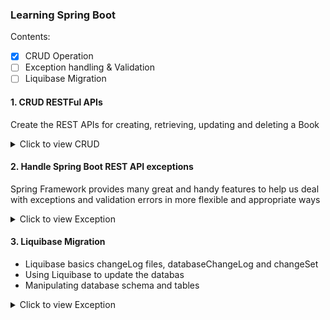 ### Learning Spring Boot
Contents:
- [x] CRUD Operation
- [ ] Exception handling & Validation
- [ ] Liquibase Migration

#### 1. CRUD RESTFul APIs
Create the REST APIs for creating, retrieving, updating and deleting a Book

<details>
<summary>Click to view CRUD</summary>

##### Dependencies

> Spring Web \
> Spring Data JPA \
> MySQL Driver \
> Spring Boot DevTools

##### Configuring MySQL Database

src/main/java/resources/application.properties
```

## Spring DATASOURCE (  DataSourceAutoConfiguration & DataSourceProperties)
spring.datasource.url = jdbc:mysql://localhost:3306/book_management?useSSL=false
spring.datasource.username = hive
spring.datasource.password = letmein

## Hibernate Properties
# The SQL dialect makes Hibernate generate better SQL for the chosen database
spring.jpa.properties.hibernate.dialect = org.hibernate.dialect.MySQL57InnoDBDialect


# Hibernate ddl auto (create, create-drop, validate, update)
spring.jpa.hibernate.ddl-auto = update

```
##### Create a Controller Package
Create a new package controller inside `com.example.learningspring`. Then, create a new class BookController

##### Create a Model Package
Create a new package model inside `com.example.learningspring`. Then, create a new class Book

##### Create a Model Class
Right click on the `model` package then
New -> Java Class -> Enter the Class Name
<!---
Once created the model class then select filed like,
```
private long id;
private String title;
private String authorName;
private String description;
private Boolean published;
```
##### Auto Generate setter and getter

THEN Right click on the inside the base package `Book model class` -> Select -> Generate setter and getter -> Select fields
--->
##### Create BookRepository to access data from the database
* Create a new package called repository inside the base package com.example.learningspring.
* Then, create an interface called `BookRepository` and extend it from JpaRepository.
```
package com.example.learningspring.repository;

import org.springframework.data.jpa.repository.JpaRepository;

import com.example.learningspring.model.Book;

public interface BookRepository extends JpaRepository<Book, Long> {
}

```
Then Spring Data JPA will generate implementation code for the most common CRUD operations – we don’t have to write a single query.

##### Book Service Class
Next, code a class that acts as a middle layer between persistence layer (repository) and controller layer. Create the `BookService` class with the following code:
```
package com.example.learningspring.service;


import com.example.learningspring.repository.BookRepository;
import org.springframework.beans.factory.annotation.Autowired;
import org.springframework.stereotype.Service;
import com.example.learningspring.model.Book;

import java.util.List;

import javax.transaction.Transactional;

@Service
@Transactional
public class BookService {

  @Autowired
  private BookRepository service;

  public List<Book> listAll() {
    return service.findAll();
  }

  public Book save(Book book) {
    return service.save(book);
  }

  public Book update(Book bookData, Book book) {
    bookData.setTitle(book.getTitle());
    bookData.setAuthorName(book.getAuthorName());
    bookData.setDescription(book.getDescription());
    bookData.setPublished(book.getPublished());
    return service.save(bookData);
  }

  public Book get(Long id) {
    return service.findById(id).get();
  }

  public void delete(Long id) {
    service.deleteById(id);
  }
}

```
##### RESTful API Endpoints

1. Create a Book

The following method a RESTful API that allows the clients to create a book.

Code:
```
 @PostMapping(value = "books")
  public ResponseEntity<Book> createBook(@RequestBody Book book) {
    Book _book = service.save(new Book(book.getTitle(), book.getAuthorName(), book.getDescription(), false));
    return new ResponseEntity<>(_book, HttpStatus.CREATED);
  }
```

Endpoint:
```
POST  http://localhost:8080/api/v1/books
```
Response:

```json
[
    {
        "id": 11,
        "title": "Spring Boot",
        "authorName": "Pivotal Team",
        "description": "Spring Boot is an open source Java-based framework used to create a micro Service",
        "published": false
    }
]
```

2. List all books
This method that returns a list of book (a kind of retrieval operation).

Code:
```
 @GetMapping(value = "books")
  public List<Book> getAllBooks(){
    return service.listAll();
  }
```

Endpoint:
```
GET  http://localhost:8080/api/v1/books
```
Response:
```json
[
    {
        "id": 11,
        "title": "Spring Boot",
        "authorName": "Pivotal Team",
        "description": "Spring Boot is an open source Java-based framework used to create a micro Service",
        "published": false
    },
    {
        "id": 12,
        "title": "Ruby",
        "authorName": "Yukihiro Matsumoto",
        "description": "Ruby is an interpreted, high-level, general-purpose programming language.",
        "published": false
    }
]
```
3. Get Book by ID
This method for a RESTful API that allows the clients to get information about a specific book based on ID.

Code:
```
  @GetMapping(value = "book/{id}")
  public ResponseEntity<Book> getBookById(@PathVariable("id") Long id) {
    Book bookData = service.get(id);
    return new ResponseEntity<>(bookData, HttpStatus.OK);
  }
```
Endpoint:
```url
GET  http://localhost:8080/api/v1/book/11
```

Response:

```json
{
    "id": 11,
    "title": "Spring Boot",
    "authorName": "Pivotal Team",
    "description": "Spring Boot is an open source Java-based framework used to create a micro Service",
    "published": false
}
```

4. Update Book
The method that exposes RESTful API for update operation.

Code:
```
 @PutMapping(value = "book/{id}")
  public ResponseEntity<Book> updateBook(@RequestBody Book book, @PathVariable Long id) {
    Book bookData = service.get(id);
    Book temp = service.update(bookData, book);
    return new ResponseEntity<>(temp, HttpStatus.OK);
  }
```

Endpoint:
```
PUT  http://localhost:8080/api/v1/book/11
```

Response:

```json
{
    "id": 11,
    "title": "Spring Boot",
    "authorName": "Pivotal Team",
    "description": "Spring Boot is an open source Java-based framework used to create a micro Service",
    "published": true
}
```

5. Delete a Book
The method that exposes RESTful API for the delete operation.

Code:
```
@DeleteMapping(value = "book/{id}")
  public ResponseEntity<Book> deleteBook(@PathVariable("id") Long id) {
    service.delete(id);
    return new ResponseEntity<>(HttpStatus.OK);
  }
```
Endpoint:
```
DELETE  http://localhost:8080/api/v1/book/12
```

Response:
```json
[
    {
        "id": 11,
        "title": "Spring Boot",
        "authorName": "Pivotal Team",
        "description": "Spring Boot is an open source Java-based framework used to create a micro Service",
        "published": true
    }
]
```


</details>


#### 2. Handle Spring Boot REST API exceptions
Spring Framework provides many great and handy features to help us deal with exceptions and validation errors in more flexible and appropriate ways

<details>
<summary>Click to view Exception</summary>

##### 1. Validation annotations

* Annotate model class with required validation specific annotations such as `@NotEmpty`
* Enable validation of request body by `@Valid` annotation

##### 2. Custom Exception Classes

Default spring validation works and provide information overload about error, and that’s why we should customize it according to our application’s need.

##### 2.1 BookNotFoundException
Is thrown when a user tries to access a book that is not present.

I have created `BookNotFoundException` class is.

```
package com.example.learningspring.exception;

import org.springframework.http.HttpStatus;
import org.springframework.web.bind.annotation.ResponseStatus;

@ResponseStatus(HttpStatus.NOT_FOUND)
public class BookNotFoundException extends RuntimeException {

  public BookNotFoundException(String message) {
    super(message);
  }
}

```

##### 2.2 BookAlreadyExistsException
Is thrown when a user tries to add an already existing book.

I have created `BookAlreadyExistsException` class is.
```
package com.example.learningspring.exception;

public class BookAlreadyExists extends RuntimeException {
  public BookAlreadyExists(String message) {
    super(message);
  }
}

```

##### 3. Global Exception Handling with `@ControllerAdvice`

The @ExceptionHandler annotation is only active for that particular class where it is declared
The @ControllerAdvice annotation allows us to consolidate our multiple, scattered @ExceptionHandlers from before into a single, global error handling component

1. @ExceptionHandler Annotation:
    * The @ExceptionHandler is an annotation used to handle the specific exceptions and sending the custom responses to the client.
2. @ControllerAdvice Annotation:
    * The @ControllerAdvice is an annotation, to handle the exceptions globally.

3. ResponseEntityExceptionHandler:
    * This method can be used with @ControllerAdvice classes.It allows the developer to specify some specific templates of ResponseEntity and return values.
    
4. @ControllerAdvice
    * The @ControllerAdvice annotation for easier exception handling.
    * It is a convenience annotation that is itself annotated with @ControllerAdvice and @ResponseBody.
    
```
package com.example.learningspring.controller;

import com.example.learningspring.exception.BookAlreadyExists;
import com.example.learningspring.exception.BookNotFoundException;
import com.example.learningspring.exception.ErrorResponse;
import org.springframework.http.HttpStatus;
import org.springframework.http.ResponseEntity;
import org.springframework.web.bind.MethodArgumentNotValidException;
import org.springframework.web.bind.annotation.ControllerAdvice;
import org.springframework.web.bind.annotation.ExceptionHandler;

import org.springframework.validation.BindingResult;
import java.util.*;

@ControllerAdvice(assignableTypes = BookController.class)
public class BookControllerAdvice {

  @ExceptionHandler(BookNotFoundException.class)
  public ResponseEntity<ErrorResponse> handleBookNotFoundException(BookNotFoundException exception) {
    List<String> errorList = Arrays.asList(exception.getMessage());
    ErrorResponse error = new ErrorResponse(new Date(),HttpStatus.NOT_FOUND.value(), HttpStatus.NOT_FOUND.name() , errorList);
    return ResponseEntity.status(HttpStatus.NOT_FOUND).body(error);
  }

  @ExceptionHandler(BookAlreadyExists.class)
  public ResponseEntity<ErrorResponse> handleBookAlreadyExistsException(BookAlreadyExists exception) {
    List<String> errorList = Arrays.asList(exception.getMessage());
    ErrorResponse error = new ErrorResponse(new Date(), HttpStatus.CONFLICT.value(), HttpStatus.CONFLICT.name() , errorList);
    return ResponseEntity.status(HttpStatus.CONFLICT).body(error);
  }

  @ExceptionHandler(Exception.class)
  public ResponseEntity<ErrorResponse> handleException(Exception exception) {
    List<String> errorList = Arrays.asList(exception.getMessage());
    ErrorResponse error = new ErrorResponse(new Date(), HttpStatus.INTERNAL_SERVER_ERROR.value(), HttpStatus.INTERNAL_SERVER_ERROR.name() , errorList);
    return ResponseEntity.status(HttpStatus.INTERNAL_SERVER_ERROR).body(error);
  }

  @ExceptionHandler(MethodArgumentNotValidException.class)
  public ResponseEntity<ErrorResponse> handleMethodArgumentNotValidException(MethodArgumentNotValidException exception) {
    BindingResult result = exception.getBindingResult();
    List<String> errorList = new ArrayList<>();
    result.getFieldErrors().forEach((fieldError) ->{
      errorList.add(fieldError.getDefaultMessage());
    });
    ErrorResponse error = new ErrorResponse(new Date(), HttpStatus.BAD_REQUEST.value(), HttpStatus.BAD_REQUEST.name() , errorList);
    return ResponseEntity.status(HttpStatus.BAD_REQUEST).body(error);
  }

}

```

##### 4. Exception Handling - Demo

1. 

1. GET http://localhost:8080/api/v1/book/20

HTTP Status : 200
```json
{
    "id": 20,
    "title": "Spring Boot",
    "authorName": "Pivotal Team",
    "description": "Spring Boot is an open source Java-based framework used to create a micro Service",
    "published": false
}
```

2. GET http://localhost:8080/api/v1/book/21 [Invalid]

HTTP Status : 404 
```json
{
    "timestamp": "2021-09-20T03:13:23.650+00:00",
    "status": 404,
    "errors": "NOT_FOUND",
    "message": [
        "Book id not found : 21"
    ]
}
```

3. POST http://localhost:8080/api/v1/books

Request:
```json
{
    "title": "Spring Boot",
    "authorName": "Pivotal Team",
    "description": "Spring Boot is an open source Java-based framework used to create a micro Service",
    "published": true
}
```

Response:

HTTP Status : 201 Created
```json
{
        "id": 20,
        "title": "Spring Boot",
        "authorName": "Pivotal Team",
        "description": "Spring Boot is an open source Java-based framework used to create a micro Service",
        "published": false
    }
```

4. POST http://localhost:8080/api/v1/books [Invalid]

Request:
```json
{
    "authorName": "Pivotal Team",
    "description": "Spring Boot is an open source Java-based framework used to create a micro Service",
    "published": true
}
```

Response:

```json
{
    "timestamp": "2021-09-20T03:16:34.603+00:00",
    "status": 400,
    "errors": "BAD_REQUEST",
    "message": [
        "Title can not be empty"
    ]
}
```

5. POST http://localhost:8080/api/v1/books [Invalid]

Request:
```json
{
    "description": "Spring Boot is an open source Java-based framework used to create a micro Service",
    "published": true
}
```

Response:

```json
{
    "timestamp": "2021-09-20T03:19:11.526+00:00",
    "status": 400,
    "errors": "BAD_REQUEST",
    "message": [
        "Author Name can not be empty",
        "Title can not be empty"
    ]
}
```

6. POST http://localhost:8080/api/v1/books [Invalid]

Request:
```json
{
    "title": "Spring Boot",
    "authorName": "Pivotal Team",
    "description": "Spring Boot is an open source Java-based framework used to create a micro Service",
    "published": true
}
```
Response:
```json
{
    "timestamp": "2021-09-20T03:20:31.735+00:00",
    "status": 409,
    "errors": "CONFLICT",
    "message": [
        "Title already exist with this title: Spring Boot"
    ]
}
```
</details>


#### 3. Liquibase Migration
  * Liquibase basics changeLog files, databaseChangeLog and changeSet
  * Using Liquibase to update the databas
  * Manipulating database schema and tables


<details>
<summary>Click to view Exception</summary>

##### 1. Dependency

```
<dependency>
    <groupId>org.liquibase</groupId>
    <artifactId>liquibase-core</artifactId>
</dependency>
```

##### 2. Add liquibase properties to `application.properties`

```
# Liquibase configuration
spring.liquibase.change-log=classpath:/db/changelog/changelog-master.xml
logging.level.liquibase = INFO
```


##### 3. Create Changelog Master file to `src/main/java/resources/db/changelog`

```
<databaseChangeLog
        xmlns="http://www.liquibase.org/xml/ns/dbchangelog"
        xmlns:xsi="http://www.w3.org/2001/XMLSchema-instance"
        xsi:schemaLocation="http://www.liquibase.org/xml/ns/dbchangelog
                      http://www.liquibase.org/xml/ns/dbchangelog/dbchangelog-3.8.xsd">

        <include file="/db/changelog/changes/create-book-table-changelog.xml"/>
        <include file="/db/changelog/changes/add-column-book-table-changelog-1.xml"/>
        <include file="/db/changelog/changes/insert-book-table-changelog-2.xml" />
</databaseChangeLog>
```
##### 4. Create table changelog file to `src/main/java/resources/db/changelog/changes`

```
<?xml version="1.0" encoding="UTF-8" ?>
<databaseChangeLog
    xmlns="http://www.liquibase.org/xml/ns/dbchangelog"
    xmlns:xsi="http://www.w3.org/2001/XMLSchema-instance"
    xsi:schemaLocation="http://www.liquibase.org/xml/ns/dbchangelog
                        http://www.liquibase.org/xml/ns/dbchangelog/dbchangelog-3.8.xsd">
    <changeSet author="book" id="changelog-1.0">

        <!-- table already exists condition -->
        <preConditions onFail="MARK_RAN">
            <not>
                <tableExists tableName="book" />
            </not>
        </preConditions>
        <!-- table already exists-->

        <createTable tableName="book">
            <column autoIncrement="true" name="id" type="INT">
                <constraints nullable="false" unique="true" primaryKey="true" />
            </column>
            <column name="title" type="VARCHAR(255)">
                <constraints unique="true" nullable="false" />
            </column>
            <column name="author_name" type="VARCHAR(255)">
                <constraints nullable="false"/>
            </column>
            <column name="description" type="text">
                <constraints nullable="true"/>
            </column>
            <column name="published" type="VARCHAR(10)" defaultValue="in-active">
                <constraints nullable="false"/>
            </column>
        </createTable>
    </changeSet>
</databaseChangeLog>
```


##### 5. Add Column changelog file to `src/main/java/resources/db/changelog/changes`

```
<?xml version="1.0" encoding="UTF-8" ?>
<databaseChangeLog
        xmlns="http://www.liquibase.org/xml/ns/dbchangelog"
        xmlns:xsi="http://www.w3.org/2001/XMLSchema-instance"
        xsi:schemaLocation="http://www.liquibase.org/xml/ns/dbchangelog
                        http://www.liquibase.org/xml/ns/dbchangelog/dbchangelog-3.8.xsd">

    <changeSet id="changelog-1.1" author="book">
      <addColumn tableName="book">
        <column name="date_of_published" type="datetime" />
        <column name="create_at" type="datetime" />
        <column name="updated_at" type="datetime" />
        <column name="created_by" type="VARCHAR(255)" />
      </addColumn>
    </changeSet>
</databaseChangeLog>

```

![Screenshot](liquibase.png)
